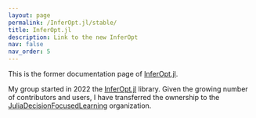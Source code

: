 ```yaml
---
layout: page
permalink: /InferOpt.jl/stable/
title: InferOpt.jl
description: Link to the new InferOpt
nav: false
nav_order: 5
---
```


This is the former documentation page of [InferOpt.jl](https://github.com/JuliaDecisionFocusedLearning/InferOpt.jl).

My group started in 2022 the [InferOpt.jl](https://github.com/JuliaDecisionFocusedLearning/InferOpt.jl) library. Given the growing number of contributors and users, I have transferred the ownership to the [JuliaDecisionFocusedLearning](https://github.com/JuliaDecisionFocusedLearning) organization.
